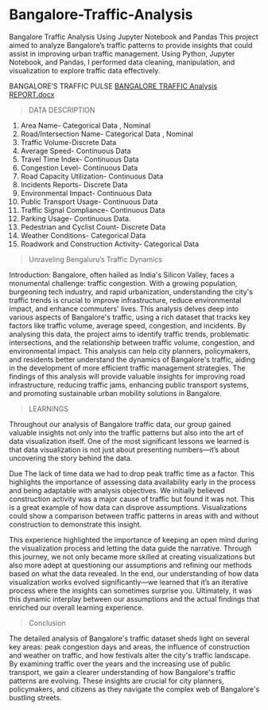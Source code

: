 # Bangalore-Traffic-Analysis
Bangalore Traffic Analysis Using Jupyter Notebook and Pandas  This project aimed to analyze Bangalore’s traffic patterns to provide insights that could assist in improving urban traffic management. Using Python, Jupyter Notebook, and Pandas, I performed data cleaning, manipulation, and visualization to explore traffic data effectively.

BANGALORE’S TRAFFIC PULSE
[BANGALORE TRAFFIC  Analysis REPORT.docx](https://github.com/user-attachments/files/17525008/BANGALORE.TRAFFIC.Analysis.REPORT.docx)

> DATA DESCRIPTION

1.	Area Name- Categorical Data , Nominal
2.	Road/Intersection Name- Categorical Data , Nominal
3.	Traffic Volume-Discrete Data
4.	Average Speed- Continuous Data
5.	Travel Time Index- Continuous Data
6.	Congestion Level- Continuous Data
7.	Road Capacity Utilization- Continuous Data
8.	Incidents Reports- Discrete Data
9.	Environmental Impact- Continuous Data
10.	Public Transport Usage- Continuous Data
11.	Traffic Signal Compliance- Continuous Data
12.	Parking Usage- Continuous Data.
13.	Pedestrian and Cyclist Count- Discrete Data
14.	Weather Conditions- Categorical Data
15.	Roadwork and Construction Activity- Categorical Data




> Unraveling Bengaluru’s Traffic Dynamics
    
         

Introduction: Bangalore, often hailed as India's Silicon Valley, faces a monumental challenge: traffic congestion. With a growing population, burgeoning tech industry, and rapid urbanization, understanding the city's traffic trends is crucial to improve infrastructure, reduce environmental impact, and enhance commuters' lives. This analysis delves deep into various aspects of Bangalore's traffic, using a rich dataset that tracks key factors like traffic volume, average speed, congestion, and incidents.
By analysing this data, the project aims to identify traffic trends, problematic intersections, and the relationship between traffic volume, congestion, and environmental impact. This analysis can help city planners, policymakers, and residents better understand the dynamics of Bangalore's traffic, aiding in the development of more efficient traffic management strategies. The findings of this analysis will provide valuable insights for improving road infrastructure, reducing traffic jams, enhancing public transport systems, and promoting sustainable urban mobility solutions in Bangalore.

                     
> LEARNINGS

Throughout our analysis of Bangalore traffic data, our group gained valuable insights not only into the traffic patterns but also into the art of data visualization itself. One of the most significant lessons we learned is that data visualization is not just about presenting numbers—it’s about uncovering the story behind the data.

Due The lack of time data we had to drop peak traffic time as a factor. This highlights the importance of assessing data availability early in the process and being adaptable with analysis objectives.
We initially believed construction activity was a major cause of traffic but found it was not. This is a great example of how data can disprove assumptions. Visualizations could show a comparison between traffic patterns in areas with and without construction to demonstrate this insight.

This experience highlighted the importance of keeping an open mind during the visualization process and letting the data guide the narrative. Through this journey, we not only became more skilled at creating visualizations but also more adept at questioning our assumptions and refining our methods based on what the data revealed.
In the end, our understanding of how data visualization works evolved significantly—we learned that it’s an iterative process where the insights can sometimes surprise you. Ultimately, it was this dynamic interplay between our assumptions and the actual findings that enriched our overall learning experience.


> Conclusion

The detailed analysis of Bangalore's traffic dataset sheds light on several key areas: peak congestion days and areas, the influence of construction and weather on traffic, and how festivals alter the city's traffic landscape. By examining traffic over the years and the increasing use of public transport, we gain a clearer understanding of how Bangalore's traffic patterns are evolving. These insights are crucial for city planners, policymakers, and citizens as they navigate the complex web of Bangalore's bustling streets.





